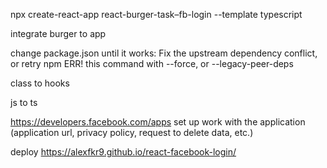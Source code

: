 
npx create-react-app react-burger-task–fb-login --template typescript

integrate burger to app

change package.json until it works:
Fix the upstream dependency conflict, or retry
npm ERR! this command with --force, or --legacy-peer-deps

class to hooks

js to ts

https://developers.facebook.com/apps
set up work with the application (application url, privacy policy,
request to delete data, etc.)

deploy
https://alexfkr9.github.io/react-facebook-login/


